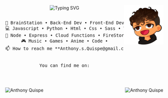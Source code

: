 <div align="center">
<img src="https://github.com/AnthonyQuispe/AnthonyQuispe/blob/main/assets/CartoonV.png" width="25%" align="right" />
<img src="https://readme-typing-svg.demolab.com?font=Inconsolata&weight=500&size=50&duration=4000&pause=300&center=true&vCenter=true&multiline=true&repeat=false&random=false&width=1500&height=200&lines=Hi+Nice+to+meet+you+%F0%9F%AB%B1%F0%9F%8F%BC%E2%80%8D%F0%9F%AB%B2%F0%9F%8F%BB+;My+name+is+Anthony;I'm+a+Full+Stack+Engineer+Wizard" alt="Typing SVG"  width="70%" /></a>
<br><br>

<pre>
💼 BrainStation • Back-End Dev • Front-End Dev
💻 Javascript • Python • Html • Css • Sass • Typescript •
📖 Node • Express • Cloud Functions • FireStore • MySQL •
🎮 Music • Games • Anime • Code •
📫 How to reach me **Anthony.s.Quispe@gmail.com
<br>
You can find me on:
</pre>

<br><br>

<div align="center" >
<img align="left" src="https://github-readme-stats.vercel.app/api/top-langs?username=AnthonyQuispe&show_icons=true&locale=en&theme=dracula&layout=compact" alt="Anthony Quispe" /></p>
<img align="right" src="https://github-readme-stats.vercel.app/api?username=AnthonyQuispe&show_icons=true&locale=en&theme=dracula&layout=compact" alt="Anthony Quispe" /></p>
</div>
<br>

</div>
